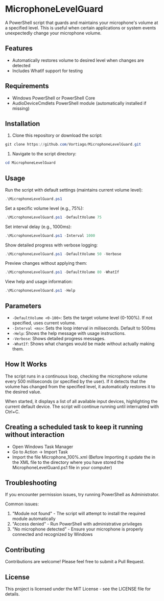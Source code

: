 # MicrophoneLevelGuard

A PowerShell script that guards and maintains your microphone's volume at a specified level. This is useful when certain applications or system events unexpectedly change your microphone volume.

## Features

- Automatically restores volume to desired level when changes are detected
- Includes WhatIf support for testing

## Requirements

- Windows PowerShell or PowerShell Core
- AudioDeviceCmdlets PowerShell module (automatically installed if missing)

## Installation

1. Clone this repository or download the script:

```powershell
git clone https://github.com/Vortiago/MicrophoneLevelGuard.git
```

1. Navigate to the script directory:

```powershell
cd MicrophoneLevelGuard
```

## Usage

Run the script with default settings (maintains current volume level):

```powershell
.\MicrophoneLevelGuard.ps1
```

Set a specific volume level (e.g., 75%):

```powershell
.\MicrophoneLevelGuard.ps1 -DefaultVolume 75
```

Set interval delay (e.g., 1000ms):
```powershell
.\MicrophoneLevelGuard.ps1 -Interval 1000
```

Show detailed progress with verbose logging:

```powershell
.\MicrophoneLevelGuard.ps1 -DefaultVolume 50 -Verbose
```

Preview changes without applying them:

```powershell
.\MicrophoneLevelGuard.ps1 -DefaultVolume 80 -WhatIf
```

View help and usage information:

```powershell
.\MicrophoneLevelGuard.ps1 -Help
```

## Parameters

- `-DefaultVolume <0-100>`: Sets the target volume level (0-100%). If not specified, uses current volume.
- `-Interval <ms>`: Sets the loop interval in miliseconds. Default to 500ms
- `-Help`: Shows the help message with usage instructions.
- `-Verbose`: Shows detailed progress messages.
- `-WhatIf`: Shows what changes would be made without actually making them.

## How It Works

The script runs in a continuous loop, checking the microphone volume every 500 milliseconds (or specified by the user). If it detects that the volume has changed from the specified level, it automatically restores it to the desired value.

When started, it displays a list of all available input devices, highlighting the current default device. The script will continue running until interrupted with Ctrl+C.

## Creating a scheduled task to keep it running without interaction

- Open Windows Task Manager
- Go to Action -> Import Task
- Import the file Microphone_100%.xml (Before Importing it update the <path> in the XML file to the directory where you have stored the MicrophoneLevelGuard.ps1 file in your computer)

## Troubleshooting

If you encounter permission issues, try running PowerShell as Administrator.

Common issues:

1. "Module not found" - The script will attempt to install the required module automatically
1. "Access denied" - Run PowerShell with administrative privileges
1. "No microphone detected" - Ensure your microphone is properly connected and recognized by Windows

## Contributing

Contributions are welcome! Please feel free to submit a Pull Request.

## License

This project is licensed under the MIT License - see the LICENSE file for details.
